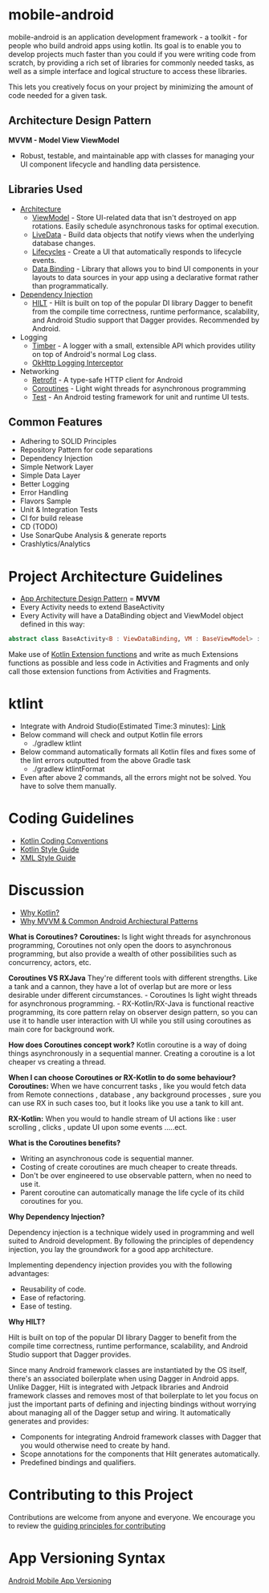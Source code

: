 # mobile-android

mobile-android is an application development framework - a toolkit - for people who build android apps using kotlin. 
Its goal is to enable you to develop projects much faster than you could if you were writing code from scratch, by providing a rich set of libraries for commonly needed tasks, as well as a simple interface and logical structure to access these libraries. 

This lets you creatively focus on your project by minimizing the amount of code needed for a given task. 

Architecture Design Pattern
--------------
**MVVM - Model View ViewModel**
* Robust, testable, and maintainable app with classes for managing your UI component lifecycle and handling data persistence.

Libraries Used
--------------
* [Architecture](https://developer.android.com/topic/libraries/architecture)
  * [ViewModel](https://developer.android.com/topic/libraries/architecture/viewmodel) - Store UI-related data that isn't destroyed on app rotations. Easily schedule asynchronous tasks for optimal execution. 
  * [LiveData](https://developer.android.com/topic/libraries/architecture/livedata) - Build data objects that notify views when the underlying database changes. 
  * [Lifecycles](https://developer.android.com/topic/libraries/architecture/lifecycle) - Create a UI that automatically responds to lifecycle events. 
  * [Data Binding](https://developer.android.com/topic/libraries/data-binding/) - Library that allows you to bind UI components in your layouts to data sources in your app using a declarative format rather than programmatically.
* [Dependency Injection](https://en.wikipedia.org/wiki/Dependency_injection) 
  * [HILT](https://developer.android.com/training/dependency-injection/hilt-android) - Hilt is built on top of the popular DI library Dagger to benefit from the compile time correctness, runtime performance, scalability, and Android Studio support that Dagger provides. Recommended by Android.
* Logging
  * [Timber](https://github.com/JakeWharton/timber) - A logger with a small, extensible API which provides utility on top of Android's normal Log class.
  * [OkHttp Logging Interceptor](https://github.com/square/okhttp/tree/master/okhttp-logging-interceptor)
* Networking
  * [Retrofit](https://square.github.io/retrofit/) - A type-safe HTTP client for Android
  * [Coroutines](https://developer.android.com/kotlin/coroutines) - Light wight threads for asynchronous programming
  * [Test](https://developer.android.com/training/testing/) - An Android testing framework for unit and runtime UI tests.


Common Features
-------------------
* Adhering to SOLID Principles 
* Repository Pattern for code separations 
* Dependency Injection 
* Simple Network Layer 
* Simple Data Layer 
* Better Logging
* Error Handling 
* Flavors Sample 
* Unit & Integration Tests 
* CI for build release 
* CD (TODO) 
* Use SonarQube Analysis & generate reports 
* Crashlytics/Analytics

# Project Architecture Guidelines

* [App Architecture Design Pattern](https://github.com/NeoSOFT-Technologies/mobile-android/blob/main/wiki/docs/discussion/COMMON_ANDROID_ARCHITECTURAL_PATTERNS.md) = **MVVM**
* Every Activity needs to extend BaseActivity
* Every Activity will have a DataBinding object and ViewModel object defined in this way:

```KOTLIN
abstract class BaseActivity<B : ViewDataBinding, VM : BaseViewModel> : AppCompatActivity() {

```

Make use of [Kotlin Extension functions](https://kotlinlang.org/docs/reference/extensions.html) and write as much Extensions functions as possible and less code in Activities and Fragments and only call those extension functions from Activities and Fragments.

# ktlint
 - Integrate with Android Studio(Estimated Time:3 minutes): [Link](https://github.com/pinterest/ktlint#option-3)
- Below command will check and output Kotlin file errors
  - ./gradlew ktlint
- Below command automatically formats all Kotlin files and fixes some of the lint errors outputted from the above Gradle task
  - ./gradlew ktlintFormat
- Even after above 2 commands, all the errors might not be solved. You have to solve them manually.

# Coding Guidelines

- [Kotlin Coding Conventions](https://kotlinlang.org/docs/reference/coding-conventions.html)
- [Kotlin Style Guide](wiki/docs/guide/KOTLIN_STYLE_GUIDE.md)
- [XML Style Guide](wiki/docs/guide/XML_STYLE_GUIDE.md)

# Discussion
* [Why Kotlin?](https://github.com/NeoSOFT-Technologies/mobile-android/blob/main/wiki/docs/discussion/WHY_KOTLIN.md)
* [Why MVVM & Common Android Archiectural Patterns](https://github.com/NeoSOFT-Technologies/mobile-android/blob/main/wiki/docs/discussion/COMMON_ANDROID_ARCHITECTURAL_PATTERNS.md)

**What is Coroutines?**
**Coroutines:** Is light wight threads for asynchronous programming, Coroutines not only open the doors to asynchronous programming, but also provide a wealth of other possibilities such as concurrency, actors, etc. 

**Coroutines VS RXJava**
They're different tools with different strengths. Like a tank and a cannon, they have a lot of overlap but are more or less desirable under different circumstances. - Coroutines Is light wight threads for asynchronous programming. - RX-Kotlin/RX-Java is functional reactive programming, its core pattern relay on observer design pattern, so you can use it to handle user interaction with UI while you still using coroutines as main core for background work. 

**How does Coroutines concept work?**
Kotlin coroutine is a way of doing things asynchronously in a sequential manner. Creating a coroutine is a lot cheaper vs creating a thread. 

**When I can choose Coroutines or RX-Kotlin to do some behaviour?**
**Coroutines:** When we have concurrent tasks , like you would fetch data from Remote connections , database , any background processes , sure you can use RX in such cases too, but it looks like you use a tank to kill ant. 

**RX-Kotlin:** When you would to handle stream of UI actions like : user scrolling , clicks , update UI upon some events .....ect. 


**What is the Coroutines benefits?**
 * Writing an asynchronous code is sequential manner. 
 * Costing of create coroutines are much cheaper to create threads. 
 * Don't be over engineered to use observable pattern, when no need to use it. 
 * Parent coroutine can automatically manage the life cycle of its child coroutines for you. 


**Why Dependency Injection?** 

Dependency injection is a technique widely used in programming and well suited to Android development. By following the principles of dependency injection, you lay the groundwork for a good app architecture. 

Implementing dependency injection provides you with the following advantages: 
* Reusability of code. 
* Ease of refactoring. 
* Ease of testing. 

**Why HILT?**

Hilt is built on top of the popular DI library Dagger to benefit from the compile time correctness, runtime performance, scalability, and Android Studio support that Dagger provides. 

Since many Android framework classes are instantiated by the OS itself, there's an associated boilerplate when using Dagger in Android apps. Unlike Dagger, Hilt is integrated with Jetpack libraries and Android framework classes and removes most of that boilerplate to let you focus on just the important parts of defining and injecting bindings without worrying about managing all of the Dagger setup and wiring. It automatically generates and provides: 

   * Components for integrating Android framework classes with Dagger that you would otherwise need to create by hand. 
   * Scope annotations for the components that Hilt generates automatically. 
   * Predefined bindings and qualifiers. 

# Contributing to this Project

Contributions are welcome from anyone and everyone. We encourage you to review the [guiding principles for contributing](https://github.com/NeoSOFT-Technologies/mobile-android/blob/main/wiki/docs/contribution/CONTRIBUTING.md)

# App Versioning Syntax

[Android Mobile App Versioning](wiki/docs/guide/VERSIONING_GUIDE.md)

